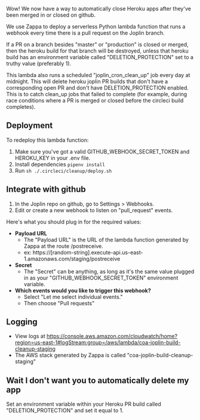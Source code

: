 Wow! We now have a way to automatically close Heroku apps after they've been merged in or closed on github.

We use Zappa to deploy a serverless Python lambda function that runs a webhook every time there is a pull request on the Joplin branch.

If a PR on a branch besides "master" or "production" is closed or merged, then the heroku build for that branch will be destroyed, unless that heroku build has an environment variable called "DELETION_PROTECTION" set to a truthy value (preferably 1).

This lambda also runs a scheduled "joplin_cron_clean_up" job every day at midnight. This will delete heroku joplin PR builds that don't have a corresponding open PR and don't have DELETION_PROTECTION enabled. This is to catch clean_up jobs that failed to complete (for example, during race conditions where a PR is merged or closed before the circleci build completes).

## Deployment

To redeploy this lambda function:
1. Make sure you've got a valid GITHUB_WEBHOOK_SECRET_TOKEN and HEROKU_KEY in your .env file.
2. Install dependencies `pipenv install`
3. Run `sh ./.circleci/cleanup/deploy.sh`

## Integrate with github

1. In the Joplin repo on github, go to Settings > Webhooks.
2. Edit or create a new webhook to listen on "pull_request" events.

Here's what you should plug in for the required values:
- **Payload URL**
  - The "Payload URL" is the URL of the lambda function generated by Zappa at the route /postreceive.
  - ex: https://[random-string].execute-api.us-east-1.amazonaws.com/staging/postreceive
- **Secret**
  - The "Secret" can be anything, as long as it's the same value plugged in as your "GITHUB_WEBHOOK_SECRET_TOKEN" environment variable.
- **Which events would you like to trigger this webhook?**
  - Select "Let me select individual events."
  - Then choose "Pull requests"

## Logging

- View logs at https://console.aws.amazon.com/cloudwatch/home?region=us-east-1#logStream:group=/aws/lambda/coa-joplin-build-cleanup-staging
- The AWS stack generated by Zappa is called "coa-joplin-build-cleanup-staging"

## Wait I don't want you to automatically delete my app
Set an environment variable within your Heroku PR build called "DELETION_PROTECTION" and set it equal to 1.

